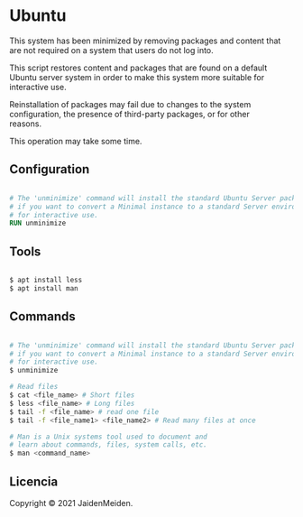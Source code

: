 # Ubuntu

This system has been minimized by removing packages and content that are
not required on a system that users do not log into.

This script restores content and packages that are found on a default   
Ubuntu server system in order to make this system more suitable for     
interactive use.

Reinstallation of packages may fail due to changes to the system        
configuration, the presence of third-party packages, or for other       
reasons.

This operation may take some time.

## Configuration

```Dockerfile

# The 'unminimize' command will install the standard Ubuntu Server packages 
# if you want to convert a Minimal instance to a standard Server environment 
# for interactive use.
RUN unminimize

```

## Tools

```bash

$ apt install less
$ apt install man

```

## Commands

```bash

# The 'unminimize' command will install the standard Ubuntu Server packages 
# if you want to convert a Minimal instance to a standard Server environment 
# for interactive use.
$ unminimize

# Read files
$ cat <file_name> # Short files
$ less <file_name> # Long files
$ tail -f <file_name> # read one file
$ tail -f <file_name1> <file_name2> # Read many files at once

# Man is a Unix systems tool used to document and
# learn about commands, files, system calls, etc.
$ man <command_name>

```

## Licencia

Copyright © 2021 JaidenMeiden.
